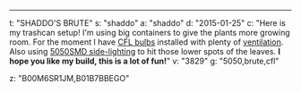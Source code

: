 ---
t: "SHADDO'S BRUTE"
s: "shaddo"
a: "shaddo"
d: "2015-01-25"
c: "Here is my trashcan setup! I'm using big containers to give the plants more growing room. For the moment I have <a href='http://www.amazon.com/gp/product/B00J7IOMCS/ref=as_li_tl?ie=UTF8&camp=1789&creative=390957&creativeASIN=B00J7IOMCS&linkCode=as2&tag=spacbuck-20&linkId=HIZCXETKN3XOMUBN'>CFL bulbs</a> installed with plenty of <a href='http://www.amazon.com/gp/product/B009OXDAWY/ref=as_li_tl?ie=UTF8&camp=1789&creative=390957&creativeASIN=B009OXDAWY&linkCode=as2&tag=spacbuck-20&linkId=M2CBY3Z47WIRW7XH'>ventilation</a>. Also using <a href='http://www.amazon.com/gp/product/B00BPIWY28/ref=as_li_ss_tl?ie=UTF8&amp;camp=1789&amp;creative=390957&amp;creativeASIN=B00BPIWY28&amp;linkCode=as2&amp;tag=spacbuck-20'>5050SMD side-lighting</a> to hit those lower spots of the leaves. <strong>I hope you like my build, this is a lot of fun!</strong>"
v: "3829"
g: "5050,brute,cfl"

z: "B00M6SR1JM,B01B7BBEGO"
